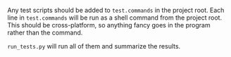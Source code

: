 Any test scripts should be added to `test.commands` in the project root.
Each line in `test.commands` will be run as a shell command from the project root.
This should be cross-platform, so anything fancy goes in the program rather than the command.

`run_tests.py` will run all of them and summarize the results.
